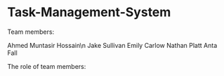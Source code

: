 # Task-Management-System

Team members:

Ahmed Muntasir Hossain\n
Jake Sullivan
Emily Carlow
Nathan Platt
Anta Fall

The role of team members:


